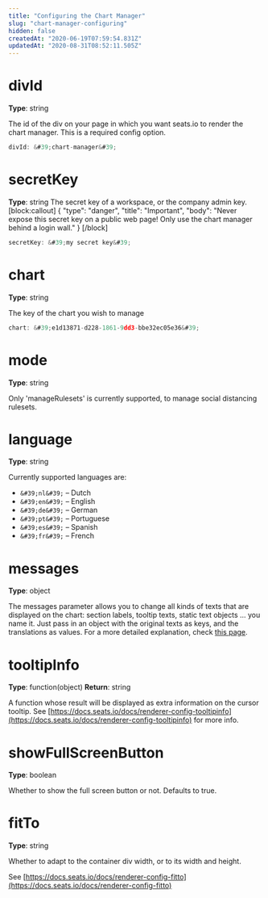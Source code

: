 ```yaml
---
title: "Configuring the Chart Manager"
slug: "chart-manager-configuring"
hidden: false
createdAt: "2020-06-19T07:59:54.831Z"
updatedAt: "2020-08-31T08:52:11.505Z"
---
```

# divId
**Type**: string

The id of the div on your page in which you want seats.io to render the chart manager. This is a required config option.

```javascript
divId: &#39;chart-manager&#39;
```

# secretKey
**Type**: string
The secret key of a workspace, or the company admin key.
[block:callout]
{
  &quot;type&quot;: &quot;danger&quot;,
  &quot;title&quot;: &quot;Important&quot;,
  &quot;body&quot;: &quot;Never expose this secret key on a public web page! Only use the chart manager behind a login wall.&quot;
}
[/block]
```javascript
secretKey: &#39;my secret key&#39;
```


# chart
**Type**: string

The key of the chart you wish to manage

```javascript
chart: &#39;e1d13871-d228-1861-9dd3-bbe32ec05e36&#39;
```

# mode
**Type**: string

Only &#39;manageRulesets&#39; is currently supported, to manage social distancing rulesets.

# language
**Type**: string

Currently supported languages are:
- `&#39;nl&#39;` – Dutch
- `&#39;en&#39;` – English
- `&#39;de&#39;` – German
- `&#39;pt&#39;` – Portuguese
- `&#39;es&#39;` – Spanish
- `&#39;fr&#39;` – French

# messages
**Type**: object

The messages parameter allows you to change all kinds of texts that are displayed on the chart: section labels, tooltip texts, static text objects ... you name it.
Just pass in an object with the original texts as keys, and the translations as values.
For a more detailed explanation, check [this page](http://support.seats.io/integrating-seats-io/multi-language-i18n-support).

# tooltipInfo
**Type**: function(object)
**Return**: string

A function whose result will be displayed as extra information on the cursor tooltip.
See [https://docs.seats.io/docs/renderer-config-tooltipinfo](https://docs.seats.io/docs/renderer-config-tooltipinfo) for more info.

# showFullScreenButton
**Type**: boolean

Whether to show the full screen button or not. Defaults to true.

# fitTo
**Type**: string

Whether to adapt to the container div width, or to its width and height.

See [https://docs.seats.io/docs/renderer-config-fitto](https://docs.seats.io/docs/renderer-config-fitto)
